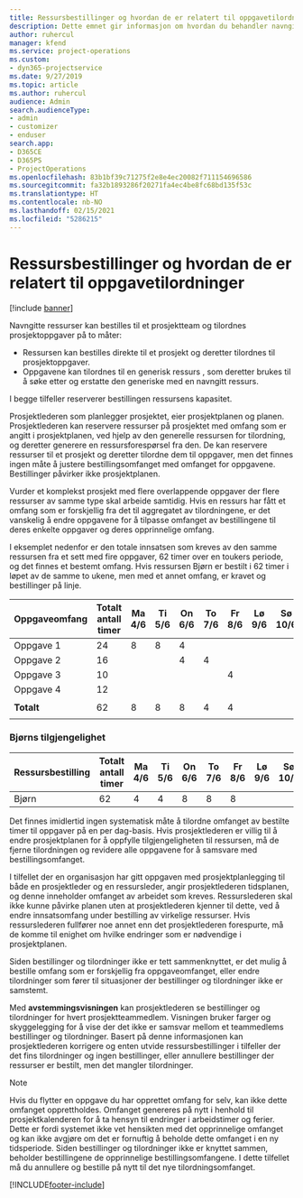 ```yaml
---
title: Ressursbestillinger og hvordan de er relatert til oppgavetilordninger
description: Dette emnet gir informasjon om hvordan du behandler navngitte ressurser, ressursbestillinger og oppgavetilordninger, samt hvordan de er relatert til hverandre.
author: ruhercul
manager: kfend
ms.service: project-operations
ms.custom:
- dyn365-projectservice
ms.date: 9/27/2019
ms.topic: article
ms.author: ruhercul
audience: Admin
search.audienceType:
- admin
- customizer
- enduser
search.app:
- D365CE
- D365PS
- ProjectOperations
ms.openlocfilehash: 83b1bf39c71275f2e8e4ec20082f711154696586
ms.sourcegitcommit: fa32b1893286f20271fa4ec4be8fc68bd135f53c
ms.translationtype: HT
ms.contentlocale: nb-NO
ms.lasthandoff: 02/15/2021
ms.locfileid: "5286215"
---
```

# <a name="resource-bookings-and-how-they-relate-to-task-assignments"></a>Ressursbestillinger og hvordan de er relatert til oppgavetilordninger

[!include [banner](../includes/psa-now-project-operations.md)]

Navngitte ressurser kan bestilles til et prosjektteam og tilordnes prosjektoppgaver på to måter:

- Ressursen kan bestilles direkte til et prosjekt og deretter tilordnes til prosjektoppgaver.
- Oppgavene kan tilordnes til en generisk ressurs , som deretter brukes til å søke etter og erstatte den generiske med en navngitt ressurs. 

I begge tilfeller reserverer bestillingen ressursens kapasitet.

Prosjektlederen som planlegger prosjektet, eier prosjektplanen og planen. Prosjektlederen kan reservere ressurser på prosjektet med omfang som er angitt i prosjektplanen, ved hjelp av den generelle ressursen for tilordning, og deretter generere en ressursforespørsel fra den. De kan reservere ressurser til et prosjekt og deretter tilordne dem til oppgaver, men det finnes ingen måte å justere bestillingsomfanget med omfanget for oppgavene. Bestillinger påvirker ikke prosjektplanen.

Vurder et komplekst prosjekt med flere overlappende oppgaver der flere ressurser av samme type skal arbeide samtidig. Hvis en ressurs har fått et omfang som er forskjellig fra det til aggregatet av tilordningene, er det vanskelig å endre oppgavene for å tilpasse omfanget av bestillingene til deres enkelte oppgaver og deres opprinnelige omfang.

I eksemplet nedenfor er den totale innsatsen som kreves av den samme ressursen fra et sett med fire oppgaver, 62 timer over en toukers periode, og det finnes et bestemt omfang. Hvis ressursen Bjørn er bestilt i 62 timer i løpet av de samme to ukene, men med et annet omfang, er kravet og bestillinger på linje.

| **Oppgaveomfang**    | **Totalt antall timer** | Ma 4/6 | Ti 5/6 | On 6/6 | To 7/6 | Fr 8/6 | Lø 9/6 | Sø 10/6 | Ma 11/6 | Ti 12/6 | On 13/6 | To 14/6 | Fr 15/6 |
|----------------------|-----------------|--------|--------|--------|--------|--------|--------|---------|---------|---------|---------|---------|---------|
| Oppgave 1               | 24              | 8      | 8      | 4      |        |        |        |         |         |         | 4       |         |         |
| Oppgave 2               | 16              |        |        | 4      | 4      |        |        |         | 8       |         |         |         |         |
| Oppgave 3               | 10              |        |        |        |        | 4      |        |         |         | 4       |         | 2       |         |
| Oppgave 4               | 12              |        |        |        |        |        |        |         |         |         | 4       |         | 8       |
|                      |                 |        |        |        |        |        |        |         |         |         |         |         |         |
| **Totalt**           | 62              | 8      | 8      | 8      | 4      | 4      |        |         | 8       | 4       | 8       | 2       | 8       |
|                      |                 |        |        |        |        |        |        |         |         |         |         |

### <a name="bobs-availability"></a>Bjørns tilgjengelighet
| **Ressursbestilling** | **Totalt antall timer** | Ma 4/6 | Ti 5/6 | On 6/6 | To 7/6 | Fr 8/6 | Lø 9/6 | Sø 10/6 | Ma 11/6 | Ti 12/6 | On 13/6 | To 14/6 | Fr 15/6 |
|------------------------|-----------------|--------|--------|--------|--------|--------|--------|---------|---------|---------|---------|---------|---------|
| Bjørn                    | 62              | 4      | 4      | 8      | 8      | 8      |        |         | 4       | 4       | 8       | 8       | 6       |

Det finnes imidlertid ingen systematisk måte å tilordne omfanget av bestilte timer til oppgaver på en per dag-basis. Hvis prosjektlederen er villig til å endre prosjektplanen for å oppfylle tilgjengeligheten til ressursen, må de fjerne tilordningen og revidere alle oppgavene for å samsvare med bestillingsomfanget.

I tilfellet der en organisasjon har gitt oppgaven med prosjektplanlegging til både en prosjektleder og en ressursleder, angir prosjektlederen tidsplanen, og denne inneholder omfanget av arbeidet som kreves. Ressurslederen skal ikke kunne påvirke planen uten at prosjektlederen kjenner til dette, ved å endre innsatsomfang under bestilling av virkelige ressurser. Hvis ressurslederen fullfører noe annet enn det prosjektlederen forespurte, må de komme til enighet om hvilke endringer som er nødvendige i prosjektplanen.

Siden bestillinger og tilordninger ikke er tett sammenknyttet, er det mulig å bestille omfang som er forskjellig fra oppgaveomfanget, eller endre tilordninger som fører til situasjoner der bestillinger og tilordninger ikke er samstemt.

Med **avstemmingsvisningen** kan prosjektlederen se bestillinger og tilordninger for hvert prosjektteammedlem. Visningen bruker farger og skyggelegging for å vise der det ikke er samsvar mellom et teammedlems bestillinger og tilordninger. Basert på denne informasjonen kan prosjektlederen korrigere og enten utvide ressursbestillinger i tilfeller der det fins tilordninger og ingen bestillinger, eller annullere bestillinger der ressurser er bestilt, men det mangler tilordninger.

> [!NOTE]
> Hvis du flytter en oppgave du har opprettet omfang for selv, kan ikke dette omfanget opprettholdes. Omfanget genereres på nytt i henhold til prosjektkalenderen for å ta hensyn til endringer i arbeidstimer og ferier. Dette er fordi systemet ikke vet hensikten med det opprinnelige omfanget og kan ikke avgjøre om det er fornuftig å beholde dette omfanget i en ny tidsperiode. Siden bestillinger og tilordninger ikke er knyttet sammen, beholder bestillingene de opprinnelige bestillingsomfangene. I dette tilfellet må du annullere og bestille på nytt til det nye tilordningsomfanget.



[!INCLUDE[footer-include](../includes/footer-banner.md)]